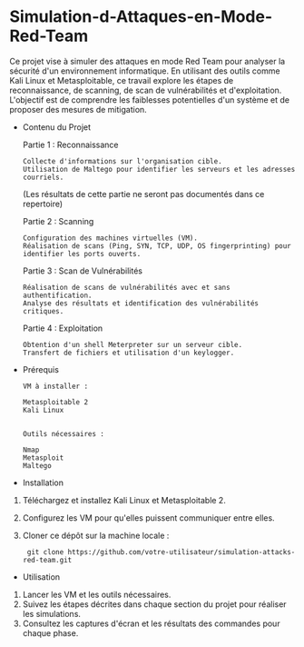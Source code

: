 # Simulation-d-Attaques-en-Mode-Red-Team

Ce projet vise à simuler des attaques en mode Red Team pour analyser la sécurité d'un environnement informatique. En utilisant des outils comme Kali Linux et Metasploitable, ce travail explore les étapes de reconnaissance, de scanning, de scan de vulnérabilités et d'exploitation. L'objectif est de comprendre les faiblesses potentielles d'un système et de proposer des mesures de mitigation.

* Contenu du Projet

  Partie 1 : Reconnaissance
      
      Collecte d'informations sur l'organisation cible.
      Utilisation de Maltego pour identifier les serveurs et les adresses courriels.
  (Les résultats de cette partie ne seront pas documentés dans ce repertoire)
      
      
  Partie 2 : Scanning
      
      Configuration des machines virtuelles (VM).
      Réalisation de scans (Ping, SYN, TCP, UDP, OS fingerprinting) pour identifier les ports ouverts.
      
      
  Partie 3 : Scan de Vulnérabilités
      
      Réalisation de scans de vulnérabilités avec et sans authentification.
      Analyse des résultats et identification des vulnérabilités critiques.
      
      
  Partie 4 : Exploitation
      
      Obtention d'un shell Meterpreter sur un serveur cible.
      Transfert de fichiers et utilisation d'un keylogger.


* Prérequis
  
      VM à installer :
      
      Metasploitable 2
      Kali Linux
      
      
      Outils nécessaires :
      
      Nmap
      Metasploit
      Maltego


* Installation

  
1. Téléchargez et installez Kali Linux et Metasploitable 2.
   
3. Configurez les VM pour qu'elles puissent communiquer entre elles.
   
5. Cloner ce dépôt sur la machine locale :

        git clone https://github.com/votre-utilisateur/simulation-attacks-red-team.git


* Utilisation
  
1. Lancer les VM et les outils nécessaires.
2. Suivez les étapes décrites dans chaque section du projet pour réaliser les simulations.
3. Consultez les captures d'écran et les résultats des commandes pour chaque phase.

   
